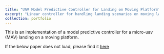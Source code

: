 ```yaml
---
title: "UAV Model Predictive Controller for Landing on Moving Platform"
excerpt: "Linear controller for handling landing scenarios on moving landing platforms. <br/> <br/> <img src='/images/pathnoQ.png' width='70%'>"
collection: portfolio
---
```


This is an implementation of a model predictive controller for a micro-uav (MAV) landing on a moving platform. 
<br/>

If the below paper does not load, please find it [here]({{site.baseurl}}/files/MPCLanding.pdf)

<object data="{{ site.baseurl }}/files/_pdfs/MPCLanding.pdf" width="1000" height="1000" type="application/pdf"></object> 

